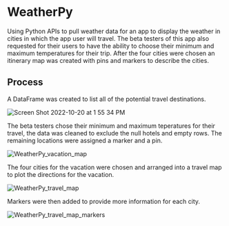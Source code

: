 # WeatherPy

Using Python APIs to pull weather data for an app to display the weather in cities in which the app user will travel. The beta testers of this app also requested for their users to have the ability to choose their minimum and maximum temperatures for their trip. After the four cities were chosen an itinerary map was created with pins and markers to describe the cities.

## Process

A DataFrame was created to list all of the potential travel destinations. 

![Screen Shot 2022-10-20 at 1 55 34 PM](https://user-images.githubusercontent.com/108902185/197024705-31fedd90-f752-4d43-9308-cfe04e932cfe.png)

The beta testers chose their minimum and maximum teperatures for their travel, the data was cleaned to exclude the null hotels and empty rows. The remaining locations were assigned a marker and a pin. 

![WeatherPy_vacation_map](https://user-images.githubusercontent.com/108902185/197025799-2201bb5f-7a1f-430f-8f91-c0dbea32e782.png)

The four cities for the vacation were chosen and arranged into a travel map to plot the directions for the vacation.

![WeatherPy_travel_map](https://user-images.githubusercontent.com/108902185/197026158-d0f60fcb-8630-47af-8d94-86b2e107cdad.png)

Markers were then added to provide more information for each city.

![WeatherPy_travel_map_markers](https://user-images.githubusercontent.com/108902185/197026259-05963c24-8dad-411c-8f20-6a77a76a470b.png)

